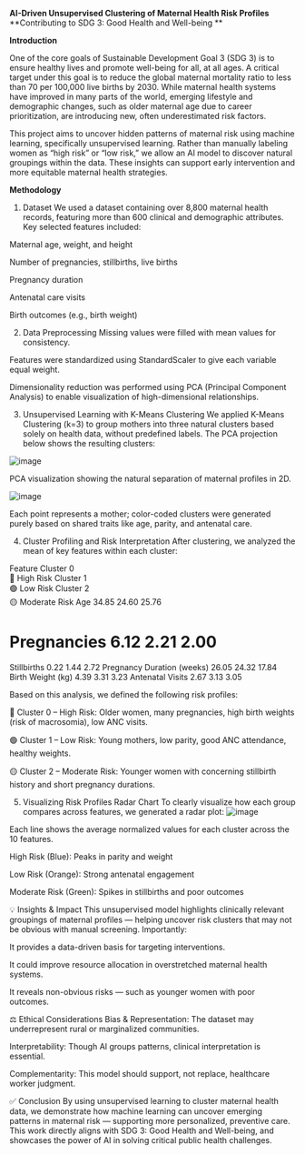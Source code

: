 **AI-Driven Unsupervised Clustering of Maternal Health Risk Profiles**
**Contributing to SDG 3: Good Health and Well-being
**

**Introduction**

One of the core goals of Sustainable Development Goal 3 (SDG 3) is to ensure healthy lives and promote well-being for all, at all ages. A critical target under this goal is to reduce the global maternal mortality ratio to less than 70 per 100,000 live births by 2030. While maternal health systems have improved in many parts of the world, emerging lifestyle and demographic changes, such as older maternal age due to career prioritization, are introducing new, often underestimated risk factors.

This project aims to uncover hidden patterns of maternal risk using machine learning, specifically unsupervised learning. Rather than manually labeling women as “high risk” or “low risk,” we allow an AI model to discover natural groupings within the data. These insights can support early intervention and more equitable maternal health strategies.

**Methodology**
 1. Dataset
We used a dataset containing over 8,800 maternal health records, featuring more than 600 clinical and demographic attributes. Key selected features included:

Maternal age, weight, and height

Number of pregnancies, stillbirths, live births

Pregnancy duration

Antenatal care visits

Birth outcomes (e.g., birth weight)

 2. Data Preprocessing
Missing values were filled with mean values for consistency.

Features were standardized using StandardScaler to give each variable equal weight.

Dimensionality reduction was performed using PCA (Principal Component Analysis) to enable visualization of high-dimensional relationships.

3. Unsupervised Learning with K-Means Clustering
We applied K-Means Clustering (k=3) to group mothers into three natural clusters based solely on health data, without predefined labels. The PCA projection below shows the resulting clusters:

![image](https://github.com/user-attachments/assets/0eb52ce9-6152-4f3d-a582-311509908d4e)

PCA visualization showing the natural separation of maternal profiles in 2D.

![image](https://github.com/user-attachments/assets/8177688d-4f01-4dfc-8227-1e4ac97b4015)

Each point represents a mother; color-coded clusters were generated purely based on shared traits like age, parity, and antenatal care.

 4. Cluster Profiling and Risk Interpretation
After clustering, we analyzed the mean of key features within each cluster:

Feature	Cluster 0<br>🔴 High Risk	Cluster 1<br>🟢 Low Risk	Cluster 2<br>🟡 Moderate Risk
Age	34.85	24.60	25.76
# Pregnancies	6.12	2.21	2.00
Stillbirths	0.22	1.44	2.72
Pregnancy Duration (weeks)	26.05	24.32	17.84
Birth Weight (kg)	4.39	3.31	3.23
Antenatal Visits	2.67	3.13	3.05

Based on this analysis, we defined the following risk profiles:

🔴 Cluster 0 – High Risk: Older women, many pregnancies, high birth weights (risk of macrosomia), low ANC visits.

🟢 Cluster 1 – Low Risk: Young mothers, low parity, good ANC attendance, healthy weights.

🟡 Cluster 2 – Moderate Risk: Younger women with concerning stillbirth history and short pregnancy durations.

 5. Visualizing Risk Profiles
 Radar Chart
To clearly visualize how each group compares across features, we generated a radar plot:
![image](https://github.com/user-attachments/assets/bf832f92-9981-4ce3-be43-da72f86f76df)


Each line shows the average normalized values for each cluster across the 10 features.

High Risk (Blue): Peaks in parity and weight

Low Risk (Orange): Strong antenatal engagement

Moderate Risk (Green): Spikes in stillbirths and poor outcomes

💡 Insights & Impact
This unsupervised model highlights clinically relevant groupings of maternal profiles — helping uncover risk clusters that may not be obvious with manual screening. Importantly:

It provides a data-driven basis for targeting interventions.

It could improve resource allocation in overstretched maternal health systems.

It reveals non-obvious risks — such as younger women with poor outcomes.

⚖️ Ethical Considerations
Bias & Representation: The dataset may underrepresent rural or marginalized communities.

Interpretability: Though AI groups patterns, clinical interpretation is essential.

Complementarity: This model should support, not replace, healthcare worker judgment.

✅ Conclusion
By using unsupervised learning to cluster maternal health data, we demonstrate how machine learning can uncover emerging patterns in maternal risk — supporting more personalized, preventive care. This work directly aligns with SDG 3: Good Health and Well-being, and showcases the power of AI in solving critical public health challenges.

